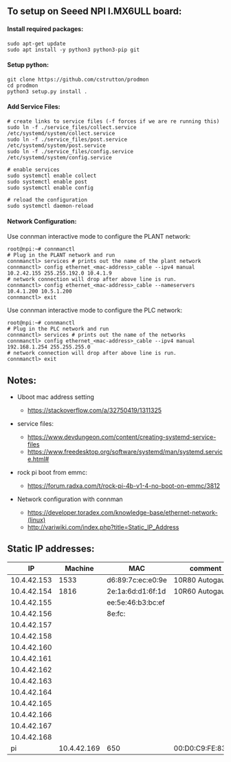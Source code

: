 ## To setup on Seeed NPI I.MX6ULL board:

#### Install required packages:
```
sudo apt-get update
sudo apt install -y python3 python3-pip git
```
#### Setup python:

```
git clone https://github.com/cstrutton/prodmon
cd prodmon
python3 setup.py install .
```

#### Add Service Files:

```
# create links to service files (-f forces if we are re running this)
sudo ln -f ./service_files/collect.service /etc/systemd/system/collect.service
sudo ln -f ./service_files/post.service /etc/systemd/system/post.service
sudo ln -f ./service_files/config.service /etc/systemd/system/config.service

# enable services
sudo systemctl enable collect
sudo systemctl enable post
sudo systemctl enable config

# reload the configuration
sudo systemctl daemon-reload
```
#### Network Configuration:

Use connman interactive mode to configure the PLANT network:
```
root@npi:~# connmanctl
# Plug in the PLANT network and run 
connmanctl> services # prints out the name of the plant network
connmanctl> config ethernet_<mac-address>_cable --ipv4 manual 10.2.42.155 255.255.192.0 10.4.1.9
# network connection will drop after above line is run.
connmanctl> config ethernet_<mac-address>_cable --nameservers 10.4.1.200 10.5.1.200
connmanctl> exit
```
Use connman interactive mode to configure the PLC network:
```
root@npi:~# connmanctl
# Plug in the PLC network and run 
connmanctl> services # prints out the name of the networks
connmanctl> config ethernet_<mac-address>_cable --ipv4 manual 192.168.1.254 255.255.255.0
# network connection will drop after above line is run.
connmanctl> exit
```

## Notes:
- Uboot mac address setting
  - https://stackoverflow.com/a/32750419/1311325
  
- service files:
  - https://www.devdungeon.com/content/creating-systemd-service-files
  - https://www.freedesktop.org/software/systemd/man/systemd.service.html#

 - rock pi boot from emmc:
    - https://forum.radxa.com/t/rock-pi-4b-v1-4-no-boot-on-emmc/3812

- Network configuration with connman
  - https://developer.toradex.com/knowledge-base/ethernet-network-(linux)
  - http://variwiki.com/index.php?title=Static_IP_Address


## Static IP addresses:
|IP|Machine|MAC| comment |
|-------------|------|-------------------|---------------|
| 10.4.42.153 | 1533 | d6:89:7c:ec:e0:9e |10R80 Autogauge|
| 10.4.42.154 | 1816 | 2e:1a:6d:d1:6f:1d |10R60 Autogauge|
| 10.4.42.155 |      | ee:5e:46:b3:bc:ef |               |
| 10.4.42.156 |      | 8e:fc:            |               |
| 10.4.42.157 ||||
| 10.4.42.158 ||||
| 10.4.42.160 ||||
| 10.4.42.161 ||||
| 10.4.42.162 ||||
| 10.4.42.163 ||||
| 10.4.42.164 ||||
| 10.4.42.165 ||||
| 10.4.42.166 ||||
| 10.4.42.167 ||||
| 10.4.42.168 ||||
pi| 10.4.42.169 |  650 |00:D0:C9:FE:83:5D| Trilobe Slurry |4

